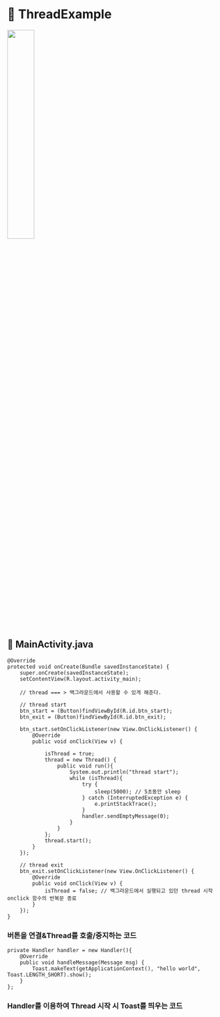 # :dart: ThreadExample

<image src="https://user-images.githubusercontent.com/34594339/93421677-f7b49a00-f8ec-11ea-8ab9-eac1dd026dcd.png" width="35%">
<br>


## :pushpin: MainActivity.java

    @Override
    protected void onCreate(Bundle savedInstanceState) {
        super.onCreate(savedInstanceState);
        setContentView(R.layout.activity_main);

        // thread === > 백그라운드에서 사용할 수 있게 해준다.

        // thread start
        btn_start = (Button)findViewById(R.id.btn_start);
        btn_exit = (Button)findViewById(R.id.btn_exit);

        btn_start.setOnClickListener(new View.OnClickListener() {
            @Override
            public void onClick(View v) {

                isThread = true;
                thread = new Thread() {
                    public void run(){
                        System.out.println("thread start");
                        while (isThread){
                            try {
                                sleep(5000); // 5초동안 sleep
                            } catch (InterruptedException e) {
                                e.printStackTrace();
                            }
                            handler.sendEmptyMessage(0);
                        }
                    }
                };
                thread.start();
            }
        });

        // thread exit
        btn_exit.setOnClickListener(new View.OnClickListener() {
            @Override
            public void onClick(View v) {
                isThread = false; // 백그라운드에서 실행되고 있던 thread 시작 onclick 함수의 반복문 종료
            }
        });
    }

### 버튼을 연결&Thread를 호출/중지하는 코드

    private Handler handler = new Handler(){
        @Override
        public void handleMessage(Message msg) {
            Toast.makeText(getApplicationContext(), "hello world", Toast.LENGTH_SHORT).show();
        }
    };

### Handler를 이용하여 Thread 시작 시 Toast를 띄우는 코드

<br>
